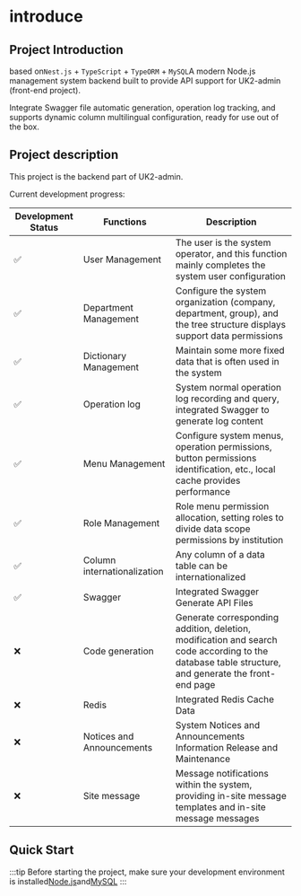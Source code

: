 # introduce

## Project Introduction

based on`Nest.js` + `TypeScript` + `TypeORM` + `MySQL`A modern Node.js management system backend built to provide API support for UK2-admin (front-end project).

Integrate Swagger file automatic generation, operation log tracking, and supports dynamic column multilingual configuration, ready for use out of the box.

## Project description

This project is the backend part of UK2-admin.

Current development progress:

| Development Status | Functions | Description |
| ------ | -------- | ------------------------------------------------------------ |
| ✅ | User Management | The user is the system operator, and this function mainly completes the system user configuration |
| ✅ | Department Management | Configure the system organization (company, department, group), and the tree structure displays support data permissions |
| ✅ | Dictionary Management | Maintain some more fixed data that is often used in the system |
| ✅ | Operation log | System normal operation log recording and query, integrated Swagger to generate log content |
| ✅ | Menu Management | Configure system menus, operation permissions, button permissions identification, etc., local cache provides performance |
| ✅ | Role Management | Role menu permission allocation, setting roles to divide data scope permissions by institution |
| ✅ | Column internationalization | Any column of a data table can be internationalized |
| ✅ | Swagger | Integrated Swagger Generate API Files |
| ❌ | Code generation | Generate corresponding addition, deletion, modification and search code according to the database table structure, and generate the front-end page |
| ❌ | Redis | Integrated Redis Cache Data |
| ❌ | Notices and Announcements | System Notices and Announcements Information Release and Maintenance |
| ❌ | Site message | Message notifications within the system, providing in-site message templates and in-site message messages |

## Quick Start

:::tip
Before starting the project, make sure your development environment is installed[Node.js](../../dev/nodejs)and[MySQL](../../dev/mysql)
:::
